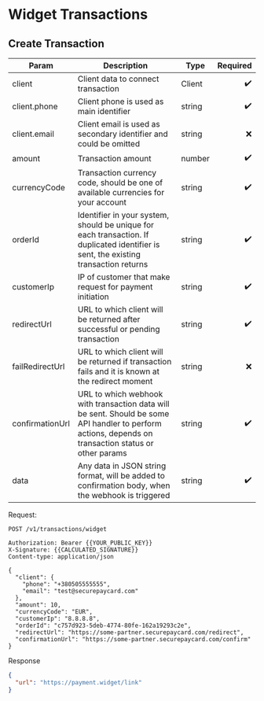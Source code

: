 # Widget Transactions

## Create Transaction

| Param           | Description                                                                                                                                           | Type   | Required |
| --------------- | ----------------------------------------------------------------------------------------------------------------------------------------------------- | ------ | -------: |
| client          | Client data to connect transaction                                                                                                                    | Client |        ✔️ |
| client.phone    | Client phone is used as main identifier                                                                                                               | string |        ✔️ |
| client.email    | Client email is used as secondary identifier and could be omitted                                                                                     | string |        ❌ |
| amount          | Transaction amount                                                                                                                                    | number |        ✔️ |
| currencyCode    | Transaction currency code, should be one of available currencies for your account                                                                     | string |        ✔️ |
| orderId         | Identifier in your system, should be unique for each transaction. If duplicated identifier is sent, the existing transaction returns                  | string |        ✔️ |
| customerIp      | IP of customer that make request for payment initiation                                                                                               | string |        ✔️ |
| redirectUrl     | URL to which client will be returned after successful or pending transaction                                                                          | string |        ✔️ |
| failRedirectUrl | URL to which client will be returned if transaction fails and it is known at the redirect moment                                                      | string |        ❌ |
| confirmationUrl | URL to which webhook with transaction data will be sent. Should be some API handler to perform actions, depends on transaction status or other params | string |        ✔️ |
| data            | Any data in JSON string format, will be added to confirmation body, when the webhook is triggered                                                     | string |        ✔️ |

Request:

```http
POST /v1/transactions/widget

Authorization: Bearer {{YOUR_PUBLIC_KEY}}
X-Signature: {{CALCULATED_SIGNATURE}}
Content-type: application/json

{
  "client": {
    "phone": "+380505555555",
    "email": "test@securepaycard.com"
  },
  "amount": 10,
  "currencyCode": "EUR",
  "customerIp": "8.8.8.8",
  "orderId": "c757d923-5deb-4774-80fe-162a19293c2e",
  "redirectUrl": "https://some-partner.securepaycard.com/redirect",
  "confirmationUrl": "https://some-partner.securepaycard.com/confirm"
}
```

Response

```json
{
  "url": "https://payment.widget/link"
}
```
